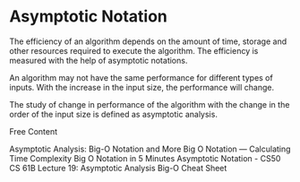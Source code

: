# Asymptotic Notation

The efficiency of an algorithm depends on the amount of time, storage and other resources required to execute the algorithm. The efficiency is measured with the help of asymptotic notations.

An algorithm may not have the same performance for different types of inputs. With the increase in the input size, the performance will change.

The study of change in performance of the algorithm with the change in the order of the input size is defined as asymptotic analysis.

<ResourceGroupTitle>Free Content</ResourceGroupTitle>

<BadgeLink colorScheme='yellow' badgeText='Read' href='https://www.programiz.com/dsa/asymptotic-notations'>Asymptotic Analysis: Big-O Notation and More</BadgeLink>
<BadgeLink colorScheme='red' badgeText='Watch' href='https://www.youtube.com/watch?v=Z0bH0cMY0E8'>Big O Notation — Calculating Time Complexity</BadgeLink>
<BadgeLink colorScheme='yellow' badgeText='Read' href='https://www.youtube.com/watch?v=__vX2sjlpXU'>Big O Notation in 5 Minutes</BadgeLink>
<BadgeLink colorScheme='red' badgeText='Watch' href='https://www.youtube.com/watch?v=iOq5kSKqeR4'>Asymptotic Notation - CS50</BadgeLink>
<BadgeLink colorScheme='red' badgeText='Watch' href='https://archive.org/details/ucberkeley_webcast_VIS4YDpuP98'>CS 61B Lecture 19: Asymptotic Analysis</BadgeLink>
<BadgeLink colorScheme='yellow' badgeText='Read' href='https://www.bigocheatsheet.com/'>Big-O Cheat Sheet</BadgeLink>
